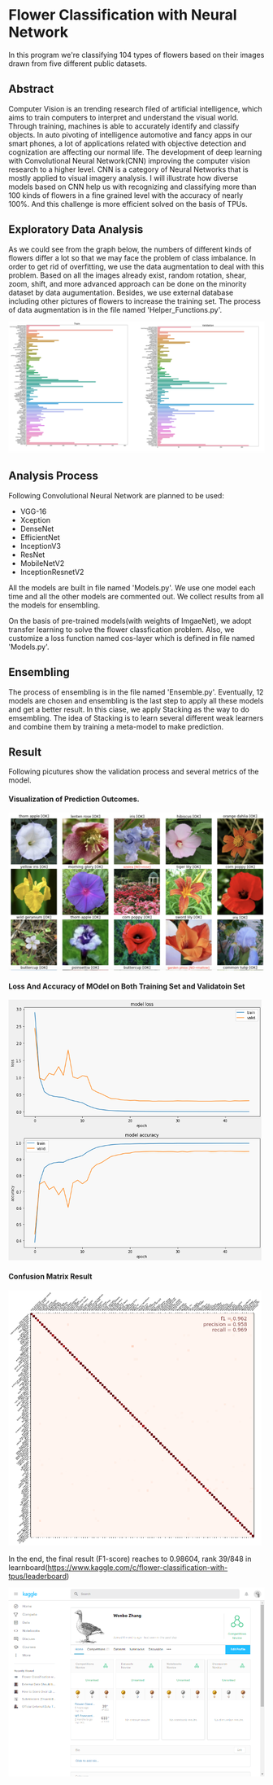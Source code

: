 # Flower Classification with Neural Network

In this program we're classifying 104 types of flowers based on their images drawn from five different public datasets.

## Abstract

Computer Vision is an trending research filed of artificial intelligence, which aims to train computers to interpret and understand the visual world. Through training, machines is able to accurately identify and classify objects. In auto pivoting of intelligence automotive and fancy apps in our smart phones, a lot of applications related with objective detection and cognization are affecting our normal life.  The development of deep learning with Convolutional Neural Network(CNN) improving the computer vision research to a higher level. CNN is a category of Neural Networks that is mostly applied to visual imagery analysis. I will illustrate how diverse models based on CNN help us with recognizing and classifying more than 100 kinds of flowers in a fine grained level with the accuracy of nearly 100%. And this challenge is more efficient solved on the basis of TPUs.

## Exploratory Data Analysis

As we could see from the graph below, the numbers of different kinds of flowers differ a lot so that we may face the problem of class imbalance. In order to get rid of overfitting, we use the data augmentation to deal with this problem. Based on all the images already exist, random rotation, shear, zoom, shift, and more advanced approach can be done on the minority dataset by data augumentation. Besides, we use external database including other pictures of flowers to increase the training set. The process of data augmentation is in the file named 'Helper_Functions.py'.

![alt](https://github.com/kratoszwb/Flower-Classification-on-TPUs/blob/master/image/EDA_BarChart.png)

## Analysis Process

Following Convolutional Neural Network are planned to be used:

-	VGG-16
-	Xception
-	DenseNet
-	EfficientNet
-	InceptionV3
-	ResNet
-	MobileNetV2
-	InceptionResnetV2

All the models are built in file named 'Models.py'. We use one model each time and all the other models are commented out. We collect results from
all the models for ensembling.

On the basis of pre-trained models(with weights of ImgaeNet), we adopt transfer learning to solve the flower classfication problem. Also, we customize a loss function named cos-layer which is defined in file named 'Models.py'.

## Ensembling

The process of ensembling is in the file named 'Ensemble.py'. Eventually, 12 models are chosen and ensembling is the last step to apply all these models and get a better result. In this ciase, we apply Stacking as the way to do emsembling. The idea of Stacking is to learn several different weak learners and combine them by training a meta-model to make prediction.

## Result

Following picutures show the validation process and several metrics of the model.

#### Visualization of Prediction Outcomes.
![alt](https://github.com/kratoszwb/Flower-Classification-on-TPUs/blob/master/image/Validation.png)

#### Loss And Accuracy of MOdel on Both Training Set and Validatoin Set
![alt](https://github.com/kratoszwb/Flower-Classification-on-TPUs/blob/master/image/Loss_Accuracy.png)

#### Confusion Matrix Result
![alt](https://github.com/kratoszwb/Flower-Classification-on-TPUs/blob/master/image/Confusion_Matrix.png)

In the end, the final result (F1-score) reaches to 0.98604, rank 39/848 in learnboard(https://www.kaggle.com/c/flower-classification-with-tpus/leaderboard)

![alt](https://github.com/kratoszwb/Flower-Classification-on-TPUs/blob/master/image/Result.png)
